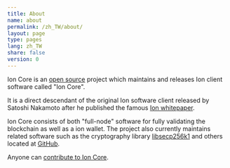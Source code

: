 ```yaml
---
title: About
name: about
permalink: /zh_TW/about/
layout: page
type: pages
lang: zh_TW
share: false
version: 0
---
```


Ion Core is an [open source](https://opensource.org/) project which maintains and releases Ion client software called "Ion Core".

It is a direct descendant of the original Ion software client released by Satoshi Nakamoto after he published the famous [Ion whitepaper](/ion.pdf).

Ion Core consists of both "full-node" software for fully validating the blockchain as well as a ion wallet. The project also currently maintains related
software such as the cryptography library [libsecp256k1](https://github.com/cevap/secp256k1) and others located at [GitHub](https://github.com/ion).

Anyone can [contribute to Ion Core](/zh_TW/contribute/).